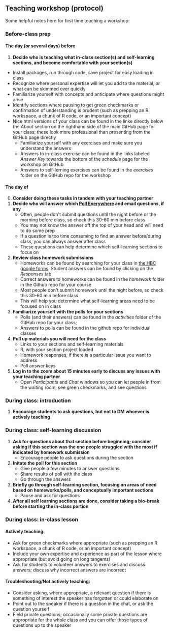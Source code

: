 ## Teaching workshop (protocol)

Some helpful notes here for first time teaching a workshop:

### Before-class prep

#### The day (or several days) before

1) **Decide who is teaching what in-class section(s) and self-learning sections, and become comfortable with your section(s)**
  * Install packages, run through code, save project for easy loading in class
  * Recognize where personal expertise will let you add to the material, or what can be skimmed over quickly
  * Familiarize yourself with concepts and anticipate where questions might arise
  * Identify sections where pausing to get green checkmarks or confirmation of understanding is prudent (such as prepping an R workspace, a chunk of R code, or an important concept)
  * Nice html versions of your class can be found in the linke directly below the *About* section on the righthand side of the main GitHub page for your class; these look more professional than presenting from the GitHub page directly
     * Familiarize yourself with any exercises and make sure you understand the answers
     * Answers to in-class exercise can be found in the links labeled *Answer Key* towards the bottom of the *schedule* page for the workshop on GitHub
     * Answers to self-lerning exercises can be found in the *exercises* folder on the GitHub repo for the workshop
      
#### The day of

0) **Consider doing these tasks in tandem with your teaching partner**
1) **Decide who will answer which [Poll Everywhere](https://pollev.com/hbctraining945) and email questions, if any**
   * Often, people don't submit questions until the night before or the morning before class, so check this 30-60 min before class
   * You may not know the answer off the top of your head and will need to do some prep
   * If a question is too time consuming to find an answer before/during class, you can always answer after class
   * These questions can help determine which self-learning sections to focus on       
2) **Review class homework submissions**
   * Homeworks can be found by searching for your class in [the HBC google forms](https://docs.google.com/forms/u/0/?tgif=d). Student answers can be found by clicking on the *Responses* tab
   * Correct answers to homeworks can be found in the *homework* folder in the Github repo for your course
   * Most people don't submit homework until the night before, so check this 30-60 min before class 
   * This will help you determine what self-learning areas need to be focused on in class
3) **Familiarize yourself with the polls for your sections**
   * Polls (and their answers) can be found in the *activities* folder of the GitHub repo for your class; 
   * Answers to polls can be found in the github repo for individual classes
4) **Pull up materials you will need for the class**
   * Links to your sections and self-learning materials
   * R, with your section project loaded
   * Homework responses, if there is a particular issue you want to address
   * Poll answer keys
5) **Log in to the zoom about 15 minutes early to discuss any issues with your teaching partner**
     * Open *Participants* and *Chat* windows so you can let people in from the waiting room, see green checkmarks, and see questions

### During class: introduction

1) **Encourage students to ask questions, but not to DM whoever is actively teaching**

### During class: self-learning discussion

1) **Ask for questions about that section before beginning; consider asking if this section was the one people struggled with the most if indicated by homework submission**
    * Encourage people to ask questions during the section
2) **Initate the poll for this section**
    * Give people a few minutes to answer questions
    * Share results of poll with the class
    * Go through the answers
3) **Briefly go through self-learning section, focusing on areas of need based on homeworks/polls, and conceptually important sections**
    * Pause and ask for questions
4)  **After all self learning sections are done, consider taking a bio-break before starting the in-class portion**

### During class: in-class lesson

#### Actively teaching:

 * Ask for green checkmarks where appropriate (such as prepping an R workspace, a chunk of R code, or an important concept)
 * Include your own expertise and experience as part of the lesson where appropriate (but avoid going on long tangents)
 * Ask for students to volunteer answers to exercises and discuss answers; discuss why incorrect answers are incorrect

#### Troubleshooting/Not actively teaching:

 * Consider asking, where appropriate, a relevant question if there is something of interest the speaker has forgotten or could elaborate on
 * Point out to the speaker if there is a question in the chat, or ask the question yourself
 * Field private questions; occasionally some private questions are appropriate for the whole class and you can offer those types of questions up to the speaker

